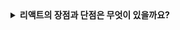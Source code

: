 <details>
  <summary><strong>리액트의 장점과 단점은 무엇이 있을까요?</strong></summary>

<br>

## 리액트의 장점
#### 1. Virtual DOM (가상 DOM)을 활용한 렌더링 최적화
- 모든 상태 변화가 일어나면 컴포넌트 단위로 리렌더링을 트리거하고, Virtual DOM에서 새로운 UI를 계산한 뒤 diffing 알고리즘으로 실제 DOM과 비교 후 최소한의 변경만 적용합니다.
- Vue도 마찬가지로 가상 DOM을 활용하여 렌더링 최적화할 수 있습니다. 하지만 React와 달리 '반응형'을 적용하여 React보다는 좁은 범위의 렌더링이 가능합니다.

#### 2. 강력한 생태계와 커뮤니티, 기업 친화
- React는 Meta(구 Facebook)에서 개발 및 유지보수 중이며, 글로벌 대규모 서비스에서 검증된 사례가 많습니다. 관련 라이브러리(React Router, Redux, Next.js 등)와 생태계가 방대합니다.
- Vue에 비해 Typescript와의 결합이 좋습니다. 기업들에서 Typescript를 선택하며 React나 Next.js를 선택하는 사례가 많습니다.
- CSR, SSR, SSG까지 적용 가능합니다.
- Vue 역시 Nuxt를 통해 CSR, SSR, SSG를 적용할 수 있으며, Typescript 결합을 강화했습니다. 하지만, React에 비해 생태계가 좁고 적용사례가 많지 않습니다.

#### 3. 프로그래밍 우선 언어로 인한 확장성, 안정
- React는 JSX, TSX 문법을 통해 Javascript, Typescript를 통해 로직을 만들고, HTML를 구성합니다. 이는 '로직'이 우선인 라이브러리이기 떄문입니다. 따라서 확장성, 안정성, 유연성 면에서 좋습니다.
- Vue는 템플릿 기반의 프레임워크이고, 초기 러닝곡선은 낮은 편이고, HTML에 친화적이라 생산성이 좋습니다.

## 리액트의 단점
#### 1. 프레임워크가 아님
- 프레임워크가 아니기 때문에 상태관리, API, 라우팅을 별도의 라이브러리를 결합하여 사용해야 합니다. (axios, React-router 등)
- 규모가 커질수록 Context API나 Redux 등을 도입해야 하며, 이를 조합하는데 시간이 걸립니다.
- **특히, 라이브러리들끼리 버전 충돌이 발생하거나 초기 설정을 해줘야하는 어려움이 있습니다.**

#### 2. JSX에 대한 코드 가독성
- 개발자들에 따라 JSX 문법으로 인한 가독성 문제가 나올 수 있습니다.

#### 3. Virutal DOM의 렌더링 최적화
- Vue처럼 반응형을 도입하지 않았기 떄문에, 변화를 감지하면 컴포넌트 단위로 리렌더링을 일으키고, Virtual DOM에서 diffing을 수행합니다.
- 불필요한 리렌더링이 발생할 수 있고 최적화를 위해 memo, useMemo, useCallback 같은 도구를 신경 써야 합니다.
  
</details>
